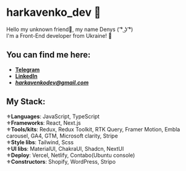 # harkavenko_dev 🤖

Hello my unknown friend👋, my name Denys ( ͡° ͜ʖ ͡°)<br/>
I'm a Front-End developer from Ukraine! 🥰

## You can find me here:

- **[Telegram](https://t.me/de0nn1s)** <br/>
- **[LinkedIn](https://www.linkedin.com/in/denys-harkavenko-52234a251/)** <br/>
- ***harkavenkodev@gmail.com***

## My Stack:
⚜️**Languages**:  JavaScript, TypeScript<br/>
⚜️**Frameworks**:  React, Next.js<br/>
⚜️**Tools/kits**:  Redux, Redux Toolkit, RTK Query, Framer Motion, Embla carousel, GA4, GTM, Microsoft clarity, Stripe<br/>
⚜️**Style libs**:  Tailwind, Scss<br/>
⚜️**UI libs**:  MaterialUI, ChakraUI, Shadcn, NextUI<br/>
⚜️**Deploy**:  Vercel, Netlify, Contabo(Ubuntu console)<br/>
⚜️**Constructors**: Shopify, WordPress, Stripo<br/>

